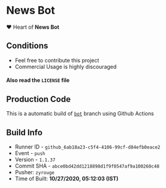 # News Bot

❤️ Heart of **News Bot**

## Conditions

-   Feel free to contribute this project
-   Commercial Usage is highly discouraged

#### Also read the `LICENSE` file


## Production Code
This is a automatic build of [`bot`](https://github.com/zyrouge/news-discord/tree/bot) branch using Github Actions
## Build Info
* Runner ID - `github_6ab18a23-c5f4-4106-99cf-d84efb0eace2`
* Event - `push`
* Version - `1.1.37`
* Commit SHA - `abce0bd42dd1218898d1f9f0547af9a100260c48`
* Pusher: `zyrouge`
* Time of Built: **10/27/2020, 05:12:03 (IST)**